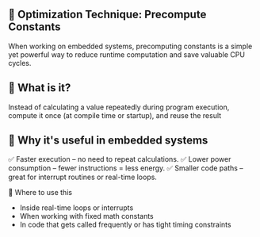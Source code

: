 ## 📘 Optimization Technique: Precompute Constants
When working on embedded systems, precomputing constants is a simple yet powerful way to reduce runtime computation and save valuable CPU cycles.

## 🧠 What is it?
Instead of calculating a value repeatedly during program execution, compute it once (at compile time or startup), and reuse the result

## 🚀 Why it's useful in embedded systems
✅ Faster execution – no need to repeat calculations.
✅ Lower power consumption – fewer instructions = less energy.
✅ Smaller code paths – great for interrupt routines or real-time loops.

📍 Where to use this
- Inside real-time loops or interrupts
- When working with fixed math constants
- In code that gets called frequently or has tight timing constraints

